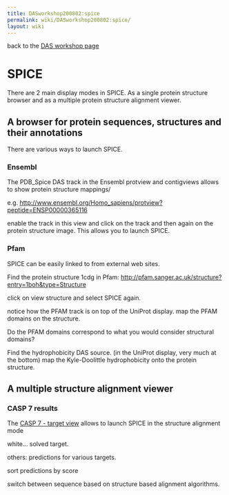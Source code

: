 ```yaml
---
title: DASworkshop200802:spice
permalink: wiki/DASworkshop200802:spice/
layout: wiki
---
```


back to the [DAS workshop page](/wiki/DASworkshop200802 "wikilink")

SPICE
=====

There are 2 main display modes in SPICE. As a single protein structure
browser and as a multiple protein structure alignment viewer.

A browser for protein sequences, structures and their annotations
-----------------------------------------------------------------

There are various ways to launch SPICE.

### Ensembl

The PDB\_Spice DAS track in the Ensembl protview and contigviews allows
to show protein structure mappings/

e.g.
[<http://www.ensembl.org/Homo_sapiens/protview?peptide=ENSP00000365116>](http://www.ensembl.org/Homo_sapiens/protview?peptide=ENSP00000365116)

enable the track in this view and click on the track and then again on
the protein structure image. This allows you to launch SPICE.

### Pfam

SPICE can be easily linked to from external web sites.

Find the protein structure 1cdg in Pfam:
<http://pfam.sanger.ac.uk/structure?entry=1boh&type=Structure>

click on view structure and select SPICE again.

notice how the PFAM track is on top of the UniProt display. map the PFAM
domains on the structure.

Do the PFAM domains correspond to what you would consider structural
domains?

Find the hydrophobicity DAS source. (in the UniProt display, very much
at the bottom) map the Kyle-Doolittle hydrophobicity onto the protein
structure.

A multiple structure alignment viewer
-------------------------------------

### CASP 7 results

The [CASP 7 - target
view](http://www.predictioncenter.org/casp/casp7/public/cgi-bin/results.cgi)
allows to launch SPICE in the structure alignment mode

white... solved target.

others: predictions for various targets.

sort predictions by score

switch between sequence based on structure based alignment algorithms.
